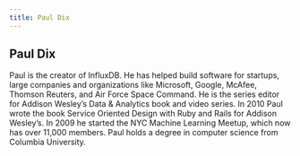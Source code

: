 ```yaml
---
title: Paul Dix
---
```


## Paul Dix

Paul is the creator of InfluxDB. He has helped build software for startups, large companies and organizations like Microsoft, Google, McAfee, Thomson Reuters, and Air Force Space Command. He is the series editor for Addison Wesley’s Data & Analytics book and video series. In 2010 Paul wrote the book Service Oriented Design with Ruby and Rails for Addison Wesley’s. In 2009 he started the NYC Machine Learning Meetup, which now has over 11,000 members. Paul holds a degree in computer science from Columbia University.
